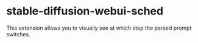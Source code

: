 # stable-diffusion-webui-sched
This extension allows you to visually see at which step the parsed prompt switches.
